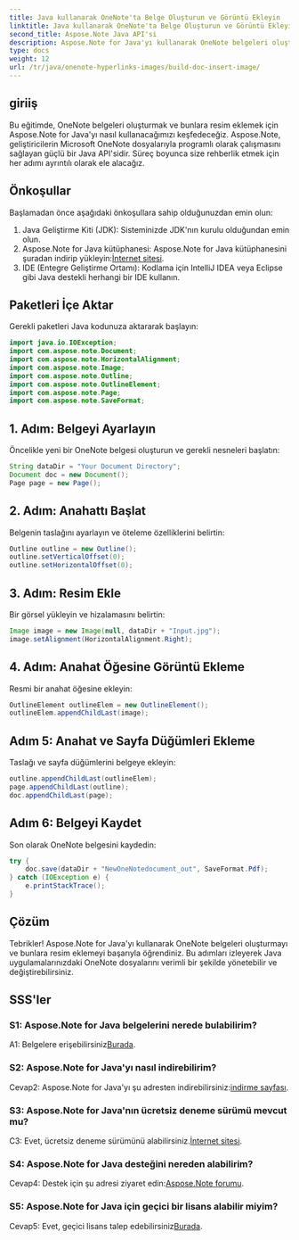 ```yaml
---
title: Java kullanarak OneNote'ta Belge Oluşturun ve Görüntü Ekleyin
linktitle: Java kullanarak OneNote'ta Belge Oluşturun ve Görüntü Ekleyin
second_title: Aspose.Note Java API'si
description: Aspose.Note for Java'yı kullanarak OneNote belgeleri oluşturmayı ve resim eklemeyi öğrenin. Kusursuz entegrasyon için adım adım eğitim.
type: docs
weight: 12
url: /tr/java/onenote-hyperlinks-images/build-doc-insert-image/
---
```

## giriiş

Bu eğitimde, OneNote belgeleri oluşturmak ve bunlara resim eklemek için Aspose.Note for Java'yı nasıl kullanacağımızı keşfedeceğiz. Aspose.Note, geliştiricilerin Microsoft OneNote dosyalarıyla programlı olarak çalışmasını sağlayan güçlü bir Java API'sidir. Süreç boyunca size rehberlik etmek için her adımı ayrıntılı olarak ele alacağız.

## Önkoşullar

Başlamadan önce aşağıdaki önkoşullara sahip olduğunuzdan emin olun:

1. Java Geliştirme Kiti (JDK): Sisteminizde JDK'nın kurulu olduğundan emin olun.
2.  Aspose.Note for Java kütüphanesi: Aspose.Note for Java kütüphanesini şuradan indirip yükleyin:[İnternet sitesi](https://releases.aspose.com/note/java/).
3. IDE (Entegre Geliştirme Ortamı): Kodlama için IntelliJ IDEA veya Eclipse gibi Java destekli herhangi bir IDE kullanın.

## Paketleri İçe Aktar

Gerekli paketleri Java kodunuza aktararak başlayın:

```java
import java.io.IOException;
import com.aspose.note.Document;
import com.aspose.note.HorizontalAlignment;
import com.aspose.note.Image;
import com.aspose.note.Outline;
import com.aspose.note.OutlineElement;
import com.aspose.note.Page;
import com.aspose.note.SaveFormat;
```

## 1. Adım: Belgeyi Ayarlayın

Öncelikle yeni bir OneNote belgesi oluşturun ve gerekli nesneleri başlatın:

```java
String dataDir = "Your Document Directory";
Document doc = new Document();
Page page = new Page();
```

## 2. Adım: Anahattı Başlat

Belgenin taslağını ayarlayın ve öteleme özelliklerini belirtin:

```java
Outline outline = new Outline();
outline.setVerticalOffset(0);
outline.setHorizontalOffset(0);
```

## 3. Adım: Resim Ekle

Bir görsel yükleyin ve hizalamasını belirtin:

```java
Image image = new Image(null, dataDir + "Input.jpg");
image.setAlignment(HorizontalAlignment.Right);
```

## 4. Adım: Anahat Öğesine Görüntü Ekleme

Resmi bir anahat öğesine ekleyin:

```java
OutlineElement outlineElem = new OutlineElement();
outlineElem.appendChildLast(image);
```

## Adım 5: Anahat ve Sayfa Düğümleri Ekleme

Taslağı ve sayfa düğümlerini belgeye ekleyin:

```java
outline.appendChildLast(outlineElem);
page.appendChildLast(outline);
doc.appendChildLast(page);
```

## Adım 6: Belgeyi Kaydet

Son olarak OneNote belgesini kaydedin:

```java
try {
    doc.save(dataDir + "NewOneNotedocument_out", SaveFormat.Pdf);
} catch (IOException e) {
    e.printStackTrace();
}
```

## Çözüm

Tebrikler! Aspose.Note for Java'yı kullanarak OneNote belgeleri oluşturmayı ve bunlara resim eklemeyi başarıyla öğrendiniz. Bu adımları izleyerek Java uygulamalarınızdaki OneNote dosyalarını verimli bir şekilde yönetebilir ve değiştirebilirsiniz.

## SSS'ler

### S1: Aspose.Note for Java belgelerini nerede bulabilirim?

 A1: Belgelere erişebilirsiniz[Burada](https://reference.aspose.com/note/java/).

### S2: Aspose.Note for Java'yı nasıl indirebilirim?

 Cevap2: Aspose.Note for Java'yı şu adresten indirebilirsiniz:[indirme sayfası](https://releases.aspose.com/note/java/).

### S3: Aspose.Note for Java'nın ücretsiz deneme sürümü mevcut mu?

 C3: Evet, ücretsiz deneme sürümünü alabilirsiniz.[İnternet sitesi](https://releases.aspose.com/).

### S4: Aspose.Note for Java desteğini nereden alabilirim?

 Cevap4: Destek için şu adresi ziyaret edin:[Aspose.Note forumu](https://forum.aspose.com/c/note/28).

### S5: Aspose.Note for Java için geçici bir lisans alabilir miyim?

 Cevap5: Evet, geçici lisans talep edebilirsiniz[Burada](https://purchase.aspose.com/temporary-license/).
